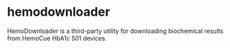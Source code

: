 # hemodownloader
HemoDownloader is a third-party utility for downloading biochemical results from HemoCue HbA1c 501 devices.
